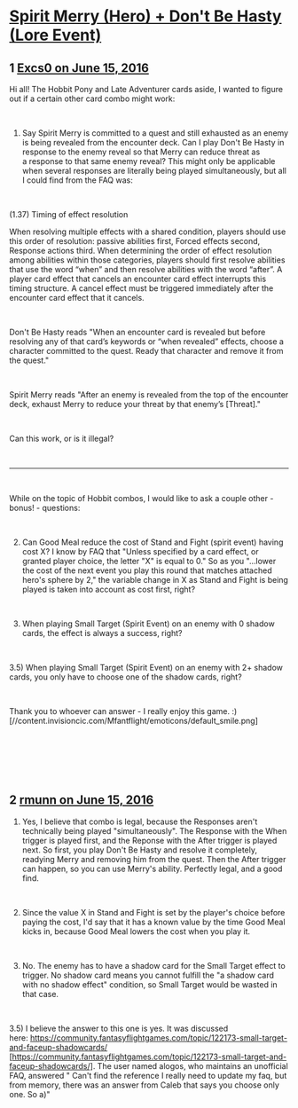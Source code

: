# [Spirit Merry (Hero) + Don&#039;t Be Hasty (Lore Event)](https://community.fantasyflightgames.com/topic/222674-spirit-merry-hero-dont-be-hasty-lore-event/)

## 1 [Excs0 on June 15, 2016](https://community.fantasyflightgames.com/topic/222674-spirit-merry-hero-dont-be-hasty-lore-event/?do=findComment&comment=2267187)

Hi all! The Hobbit Pony and Late Adventurer cards aside, I wanted to figure out if a certain other card combo might work:

 

1) Say Spirit Merry is committed to a quest and still exhausted as an enemy is being revealed from the encounter deck. Can I play Don't Be Hasty in response to the enemy reveal so that Merry can reduce threat as a response to that same enemy reveal? This might only be applicable when several responses are literally being played simultaneously, but all I could find from the FAQ was:  

 

(1.37) Timing of effect resolution

When resolving multiple effects with a shared condition, players should use this order of resolution: passive abilities first, Forced effects second, Response actions third. When determining the order of effect resolution among abilities within those categories, players should first resolve abilities that use the word “when” and then resolve abilities with the word “after”. A player card effect that cancels an encounter card effect interrupts this timing structure. A cancel effect must be triggered immediately after the encounter card effect that it cancels.

 

Don't Be Hasty reads "When an encounter card is revealed but before resolving any of that card’s keywords or “when revealed” effects, choose a character committed to the quest. Ready that character and remove it from the quest."

 

Spirit Merry reads "After an enemy is revealed from the top of the encounter deck, exhaust Merry to reduce your threat by that enemy’s [Threat]."

 

Can this work, or is it illegal?

 

---

 

While on the topic of Hobbit combos, I would like to ask a couple other - bonus! - questions:

 

2) Can Good Meal reduce the cost of Stand and Fight (spirit event) having cost X? I know by FAQ that "Unless specified by a card effect, or granted player choice, the letter "X" is equal to 0." So as you "...lower the cost of the next event you play this round that matches attached hero's sphere by 2," the variable change in X as Stand and Fight is being played is taken into account as cost first, right? 

 

3) When playing Small Target (Spirit Event) on an enemy with 0 shadow cards, the effect is always a success, right? 

 

3.5) When playing Small Target (Spirit Event) on an enemy with 2+ shadow cards, you only have to choose one of the shadow cards, right? 

 

Thank you to whoever can answer - I really enjoy this game. :) [//content.invisioncic.com/Mfantflight/emoticons/default_smile.png]

 

 

 

## 2 [rmunn on June 15, 2016](https://community.fantasyflightgames.com/topic/222674-spirit-merry-hero-dont-be-hasty-lore-event/?do=findComment&comment=2267646)

1) Yes, I believe that combo is legal, because the Responses aren't technically being played "simultaneously". The Response with the When trigger is played first, and the Reponse with the After trigger is played next. So first, you play Don't Be Hasty and resolve it completely, readying Merry and removing him from the quest. Then the After trigger can happen, so you can use Merry's ability. Perfectly legal, and a good find.

 

2) Since the value X in Stand and Fight is set by the player's choice before paying the cost, I'd say that it has a known value by the time Good Meal kicks in, because Good Meal lowers the cost when you play it.

 

3) No. The enemy has to have a shadow card for the Small Target effect to trigger. No shadow card means you cannot fulfill the "a shadow card with no shadow effect" condition, so Small Target would be wasted in that case.

 

3.5) I believe the answer to this one is yes. It was discussed here: https://community.fantasyflightgames.com/topic/122173-small-target-and-faceup-shadowcards/ [https://community.fantasyflightgames.com/topic/122173-small-target-and-faceup-shadowcards/]. The user named alogos, who maintains an unofficial FAQ, answered " Can't find the reference I really need to update my faq, but from memory, there was an answer from Caleb that says you choose only one. So a)"

